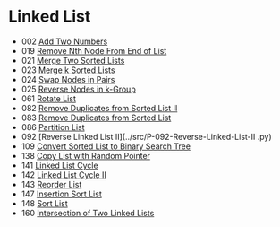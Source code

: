 # Linked List
- 002 [Add Two Numbers](../src/P-002-Add-Two-Numbers-in-Linked-List.py)
- 019 [Remove Nth Node From End of List](../src/P-019-Remove-Nth-Node-from-end-of-a-List.py)
- 021 [Merge Two Sorted Lists](../src/P-021-Merge-Two-Sorted-Lists.py)
- 023 [Merge k Sorted Lists](../src/P-023-Merge-K-Sorted-List.py)
- 024 [Swap Nodes in Pairs](../src/P-024-Swap-Nodes-in-Pairs.py)
- 025 [Reverse Nodes in k-Group](../src/P-025-Reverse-Nodes-in-K-Group.py)
- 061 [Rotate List](../src/P-061-Rotate-List.py)
- 082 [Remove Duplicates from Sorted List II](../src/P-082-Remove-Duplicates-from-Sorted-List-II.py)
- 083 [Remove Duplicates from Sorted List](../src/P-083-Remove-Duplicates-from-Sorted-List.py)
- 086 [Partition List](../src/P-086-Partition-List.py)
- 092 [Reverse Linked List II](../src/P-092-Reverse-Linked-List-II .py)
- 109 [Convert Sorted List to Binary Search Tree](../src/P-109-Convert-Sorted-List-to-Binary-Search-Tree.py)
- 138 [Copy List with Random Pointer](../src/P-138-Copy-List-with-Random-Pointer.py)
- 141 [Linked List Cycle](../src/P-141-Linked-List-Cycle.py)
- 142 [Linked List Cycle II](../src/P-142-Linked-List-Cycle-II.py)
- 143 [Reorder List](../src/P-143-Reorder-List.py)
- 147 [Insertion Sort List](../src/P-147-Insertion-Sort-List.py)
- 148 [Sort List](../src/P-148-Sort-List.py)
- 160 [Intersection of Two Linked Lists](../src/P-160-Intersection-of-Two-Linked-Lists.py)
